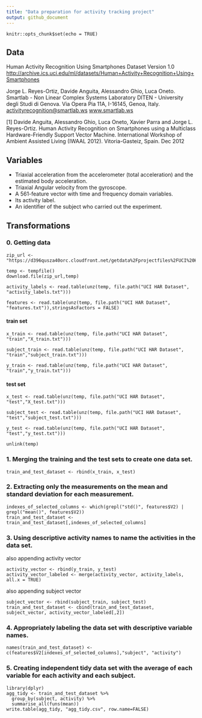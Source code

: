 ```yaml
---
title: "Data preparation for activity tracking project"
output: github_document
---
```


```{r setup, include=FALSE}
knitr::opts_chunk$set(echo = TRUE)
```

## Data
Human Activity Recognition Using Smartphones Dataset
Version 1.0
http://archive.ics.uci.edu/ml/datasets/Human+Activity+Recognition+Using+Smartphones

Jorge L. Reyes-Ortiz, Davide Anguita, Alessandro Ghio, Luca Oneto.
Smartlab - Non Linear Complex Systems Laboratory
DITEN - University degli Studi di Genova.
Via Opera Pia 11A, I-16145, Genoa, Italy.
activityrecognition@smartlab.ws
www.smartlab.ws

[1] Davide Anguita, Alessandro Ghio, Luca Oneto, Xavier Parra and Jorge L. Reyes-Ortiz. Human Activity Recognition on Smartphones using a Multiclass Hardware-Friendly Support Vector Machine. International Workshop of Ambient Assisted Living (IWAAL 2012). Vitoria-Gasteiz, Spain. Dec 2012

## Variables
- Triaxial acceleration from the accelerometer (total acceleration) and the estimated body acceleration.
- Triaxial Angular velocity from the gyroscope. 
- A 561-feature vector with time and frequency domain variables. 
- Its activity label. 
- An identifier of the subject who carried out the experiment.

## Transformations

### 0. Getting data
```{r}
zip_url <- "https://d396qusza40orc.cloudfront.net/getdata%2Fprojectfiles%2FUCI%20HAR%20Dataset.zip"

temp <- tempfile()
download.file(zip_url,temp)

activity_labels <- read.table(unz(temp, file.path("UCI HAR Dataset", "activity_labels.txt")))

features <- read.table(unz(temp, file.path("UCI HAR Dataset", "features.txt")),stringsAsFactors = FALSE)
``` 

#### train set
```{r}
x_train <- read.table(unz(temp, file.path("UCI HAR Dataset", "train","X_train.txt")))

subject_train <- read.table(unz(temp, file.path("UCI HAR Dataset", "train","subject_train.txt")))

y_train <- read.table(unz(temp, file.path("UCI HAR Dataset", "train","y_train.txt")))
````

#### test set
```{r}
x_test <- read.table(unz(temp, file.path("UCI HAR Dataset", "test","X_test.txt")))

subject_test <- read.table(unz(temp, file.path("UCI HAR Dataset", "test","subject_test.txt")))

y_test <- read.table(unz(temp, file.path("UCI HAR Dataset", "test","y_test.txt")))

unlink(temp)
```

### 1. Merging the training and the test sets to create one data set.
```{r}
train_and_test_dataset <- rbind(x_train, x_test)
```

### 2. Extracting only the measurements on the mean and standard deviation for each measurement.
```{r}
indexes_of_selected_columns <- which(grepl("std()", features$V2) | grepl("mean()", features$V2))
train_and_test_dataset <- train_and_test_dataset[,indexes_of_selected_columns]
```
### 3. Using descriptive activity names to name the activities in the data set.
 also appending activity vector
```{r}
activity_vector <- rbind(y_train, y_test)
activity_vector_labeled <- merge(activity_vector, activity_labels, all.x = TRUE)
```
also appending subject vector
```{r}
subject_vector <- rbind(subject_train, subject_test)
train_and_test_dataset <- cbind(train_and_test_dataset, subject_vector, activity_vector_labeled[,2])
```

### 4. Appropriately labeling the data set with descriptive variable names.
```{r}
names(train_and_test_dataset) <- c(features$V2[indexes_of_selected_columns],"subject", "activity")
```

### 5. Creating independent tidy data set with the average of each variable for each activity and each subject.
```{r}
library(dplyr)
agg_tidy <- train_and_test_dataset %>%
  group_by(subject, activity) %>%
  summarise_all(funs(mean))
write.table(agg_tidy, "agg_tidy.csv", row.name=FALSE)
```

